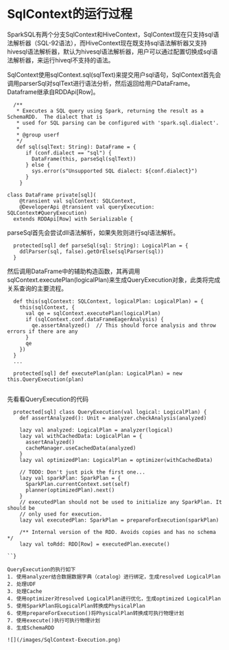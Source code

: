 # SqlContext的运行过程
SparkSQL有两个分支SqlContext和HiveContext，SqlContext现在只支持sql语法解析器（SQL-92语法），而HiveContext现在既支持sql语法解析器又支持hivesql语法解析器，默认为hivesql语法解析器，用户可以通过配置切换成sql语法解析器，来运行hiveql不支持的语法。

SqlContext使用sqlContext.sql(sqlText)来提交用户sql语句，SqlContext首先会调用parserSql对sqlText进行语法分析，然后返回给用户DataFrame。Dataframe继承自RDDApi[Row]。

```
  /**
   * Executes a SQL query using Spark, returning the result as a SchemaRDD.  The dialect that is
   * used for SQL parsing can be configured with 'spark.sql.dialect'.
   *
   * @group userf
   */
   def sql(sqlText: String): DataFrame = {
      if (conf.dialect == "sql") {
        DataFrame(this, parseSql(sqlText))
      } else {
        sys.error(s"Unsupported SQL dialect: ${conf.dialect}")
      }
    }

class DataFrame private[sql](
    @transient val sqlContext: SQLContext,
    @DeveloperApi @transient val queryExecution: SQLContext#QueryExecution)
  extends RDDApi[Row] with Serializable {
```

parseSql首先会尝试dll语法解析，如果失败则进行sql语法解析。
```
  protected[sql] def parseSql(sql: String): LogicalPlan = {
    ddlParser(sql, false).getOrElse(sqlParser(sql))
  }
```

然后调用DataFrame中的辅助构造函数，其再调用sqlContext.executePlan(logicalPlan)来生成QueryExecution对象，此类将完成关系查询的主要流程。
```
  def this(sqlContext: SQLContext, logicalPlan: LogicalPlan) = {
    this(sqlContext, {
      val qe = sqlContext.executePlan(logicalPlan)
      if (sqlContext.conf.dataFrameEagerAnalysis) {
        qe.assertAnalyzed()  // This should force analysis and throw errors if there are any
      }
      qe
    })
  }
  ...
  
  protected[sql] def executePlan(plan: LogicalPlan) = new this.QueryExecution(plan)
  
```
先看看QueryExecution的代码
```
  protected[sql] class QueryExecution(val logical: LogicalPlan) {
    def assertAnalyzed(): Unit = analyzer.checkAnalysis(analyzed)

    lazy val analyzed: LogicalPlan = analyzer(logical)
    lazy val withCachedData: LogicalPlan = {
      assertAnalyzed()
      cacheManager.useCachedData(analyzed)
    }
    lazy val optimizedPlan: LogicalPlan = optimizer(withCachedData)

    // TODO: Don't just pick the first one...
    lazy val sparkPlan: SparkPlan = {
      SparkPlan.currentContext.set(self)
      planner(optimizedPlan).next()
    }
    // executedPlan should not be used to initialize any SparkPlan. It should be
    // only used for execution.
    lazy val executedPlan: SparkPlan = prepareForExecution(sparkPlan)

    /** Internal version of the RDD. Avoids copies and has no schema */
    lazy val toRdd: RDD[Row] = executedPlan.execute()

``}

QueryExecution的执行如下
1. 使用analyzer结合数据数据字典（catalog）进行绑定，生成resolved LogicalPlan
2. 处理UDF
3. 处理Cache
4. 使用optimizer对resolved LogicalPlan进行优化，生成optimized LogicalPlan
5. 使用SparkPlan将LogicalPlan转换成PhysicalPlan
6. 使用prepareForExecution()将PhysicalPlan转换成可执行物理计划
7. 使用execute()执行可执行物理计划
8. 生成SchemaRDD

![](/images/SqlContext-Execution.png)







